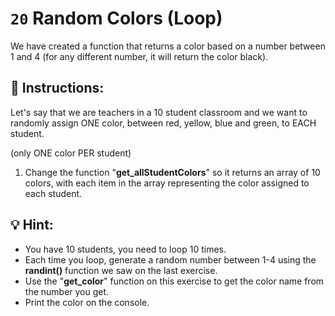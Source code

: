 # `20` Random Colors (Loop)

We have created a function that returns a color based on a number between 1 and 4 (for any different number, it will return the color black).

## 📝 Instructions:

Let's say that we are teachers in a 10 student classroom and we want to randomly assign ONE color, between red, yellow, blue and green, to EACH student.

(only ONE color PER student)

1. Change the function "**get_allStudentColors**" so it returns an array of 10 colors, with each item in the array representing the color assigned to each student.

## 💡 Hint:

- You have 10 students, you need to loop 10 times.
- Each time you loop, generate a random number between 1-4 using the **randint()** function we saw on the last exercise.
- Use the "**get_color**" function on this exercise to get the color name from the number you get.
- Print the color on the console.

